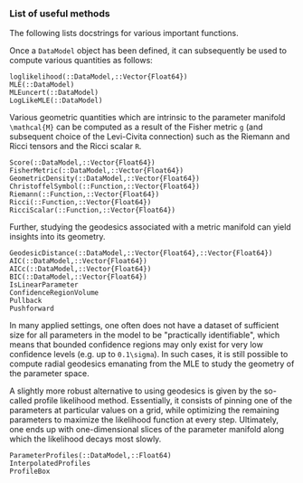 
### List of useful methods


The following lists docstrings for various important functions.




Once a `DataModel` object has been defined, it can subsequently be used to compute various quantities as follows:

```@docs
loglikelihood(::DataModel,::Vector{Float64})
MLE(::DataModel)
MLEuncert(::DataModel)
LogLikeMLE(::DataModel)
```

Various geometric quantities which are intrinsic to the parameter manifold ``\mathcal{M}`` can be computed as a result of the Fisher metric ``g`` (and subsequent choice of the Levi-Civita connection) such as the Riemann and Ricci tensors and the Ricci scalar ``R``.
```@docs
Score(::DataModel,::Vector{Float64})
FisherMetric(::DataModel,::Vector{Float64})
GeometricDensity(::DataModel,::Vector{Float64})
ChristoffelSymbol(::Function,::Vector{Float64})
Riemann(::Function,::Vector{Float64})
Ricci(::Function,::Vector{Float64})
RicciScalar(::Function,::Vector{Float64})
```

Further, studying the geodesics associated with a metric manifold can yield insights into its geometry.
```@docs
GeodesicDistance(::DataModel,::Vector{Float64},::Vector{Float64})
AIC(::DataModel,::Vector{Float64})
AICc(::DataModel,::Vector{Float64})
BIC(::DataModel,::Vector{Float64})
IsLinearParameter
ConfidenceRegionVolume
Pullback
Pushforward
```

In many applied settings, one often does not have a dataset of sufficient size for all parameters in the model to be "practically identifiable", which means that bounded confidence regions may only exist for very low confidence levels (e.g. up to ``0.1\sigma``). In such cases, it is still possible to compute radial geodesics emanating from the MLE to study the geometry of the parameter space.

A slightly more robust alternative to using geodesics is given by the so-called profile likelihood method. Essentially, it consists of pinning one of the parameters at particular values on a grid, while optimizing the remaining parameters to maximize the likelihood function at every step. Ultimately, one ends up with one-dimensional slices of the parameter manifold along which the likelihood decays most slowly.

```@docs
ParameterProfiles(::DataModel,::Float64)
InterpolatedProfiles
ProfileBox
```
